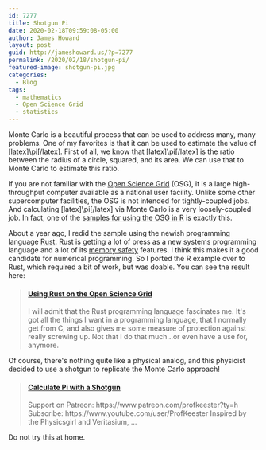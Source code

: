```yaml
---
id: 7277
title: Shotgun Pi
date: 2020-02-18T09:59:08-05:00
author: James Howard
layout: post
guid: http://jameshoward.us/?p=7277
permalink: /2020/02/18/shotgun-pi/
featured-image: shotgun-pi.jpg
categories:
  - Blog
tags:
  - mathematics
  - Open Science Grid
  - statistics
---
```

Monte Carlo is a beautiful process that can be used to address many,
many problems. One of my favorites is that it can be used to estimate
the value of [latex]\pi[/latex]. First of all, we know that
[latex]\pi[/latex] is the ratio between the radius of a circle,
squared, and its area. We can use that to Monte Carlo to estimate
this ratio.

If you are not familiar with the [Open Science
Grid](https://opensciencegrid.org/) (OSG), it is a large high-throughput
computer available as a national user facility. Unlike some other
supercomputer facilities, the OSG is not intended for tightly-coupled
jobs. And calculating [latex]\pi[/latex] via Monte Carlo is a very
loosely-coupled job. In fact, one of the [samples for using the OSG
in
R](https://support.opensciencegrid.org/support/solutions/articles/5000674219-calcuating-pi-using-r)
is exactly this.

About a year ago, I redid the sample using the newish programming
language [Rust](https://www.rust-lang.org/). Rust is getting a lot
of press as a new systems programming language and a lot of its
[memory
safety](https://doc.rust-lang.org/nomicon/meet-safe-and-unsafe.html)
features. I think this makes it a good candidate for numerical
programming. So I ported the R example over to Rust, which required
a bit of work, but was doable. You can see the result here:

<blockquote class="embedly-card" data-card-key="66f8489580e04fc4a88a724eb5058bb3" data-card-branding="0" data-card-type="article-full"><h4><a href="https://jameshoward.us/2019/01/03/using-rust-on-the-open-science-grid/">Using Rust on the Open Science Grid</a></h4><p>I will admit that the Rust programming language fascinates me. It's got all the things I want in a programming language, that I normally get from C, and also gives me some measure of protection against really screwing up. Not that I do that much...or even have a use for, anymore.</p></blockquote>
<script async src="//cdn.embedly.com/widgets/platform.js" charset="UTF-8"></script>

Of course, there's nothing quite like a physical analog, and this
physicist decided to use a shotgun to replicate the Monte Carlo
approach!

<blockquote class="embedly-card" data-card-key="66f8489580e04fc4a88a724eb5058bb3"><h4><a href="https://www.youtube.com/watch?v=6bq6GKA7vcU">Calculate Pi with a Shotgun</a></h4><p>Support on Patreon: https://www.patreon.com/profkeester?ty=h Subscribe: https://www.youtube.com/user/ProfKeester Inspired by the Physicsgirl and Veritasium, ...</p></blockquote>
<script async src="//cdn.embedly.com/widgets/platform.js" charset="UTF-8"></script>

Do not try this at home.
